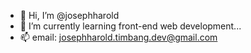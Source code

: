 - 👋 Hi, I’m @josephharold
- 🌱 I’m currently learning front-end web development...
- 📫 email: josephharold.timbang.dev@gmail.com

<!---
josephharold/josephharold is a ✨ special ✨ repository because its `README.md` (this file) appears on your GitHub profile.
You can click the Preview link to take a look at your changes.
--->
